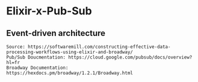 # Elixir-x-Pub-Sub

## Event-driven architecture
    Source: https://softwaremill.com/constructing-effective-data-processing-workflows-using-elixir-and-broadway/
    Pub/Sub Doucmentation: https://cloud.google.com/pubsub/docs/overview?hl=fr
    Broadway Documentation: https://hexdocs.pm/broadway/1.2.1/Broadway.html